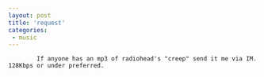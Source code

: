 ```yaml
---
layout: post
title: 'request'
categories:
 - music
---
```


			If anyone has an mp3 of radiohead's "creep" send it me via IM. 128Kbps or under preferred.


